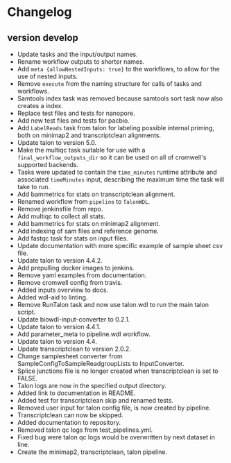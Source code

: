 Changelog
==========

<!--
Newest changes should be on top.

This document is user facing. Please word the changes in such a way
that users understand how the changes affect the new version.
-->

version develop
---------------------------
+ Update tasks and the input/output names.
+ Rename workflow outputs to shorter names.
+ Add `meta {allowNestedInputs: true}` to the workflows, to allow for the use
  of nested inputs.
+ Remove `execute` from the naming structure for calls of tasks and workflows.
+ Samtools index task was removed because samtools sort task now also creates
  a index.
+ Replace test files and tests for nanopore.
+ Add new test files and tests for pacbio.
+ Add `LabelReads` task from talon for labeling possible internal priming, both
  on minimap2 and transcriptclean alignments.
+ Update talon to version 5.0.
+ Make the multiqc task suitable for use with a `final_workflow_outputs_dir`
  so it can be used on all of cromwell's supported backends.
+ Tasks were updated to contain the `time_minutes` runtime attribute and
  associated `timeMinutes` input, describing the maximum time the task will
  take to run.
+ Add bammetrics for stats on transcriptclean alignment.
+ Renamed workflow from `pipeline` to `TalonWDL`.
+ Remove jenkinsfile from repo.
+ Add multiqc to collect all stats.
+ Add bammetrics for stats on minimap2 alignment.
+ Add indexing of sam files and reference genome.
+ Add fastqc task for stats on input files.
+ Update documentation with more specific example of sample sheet csv file.
+ Update talon to version 4.4.2.
+ Add prepulling docker images to jenkins.
+ Remove yaml examples from documentation.
+ Remove cromwell config from travis.
+ Added inputs overview to docs.
+ Added wdl-aid to linting.
+ Remove RunTalon task and now use talon.wdl to run the main talon script.
+ Update biowdl-input-converter to 0.2.1.
+ Update talon to version 4.4.1.
+ Add parameter_meta to pipeline.wdl workflow.
+ Update talon to version 4.4.
+ Update transcriptclean to version 2.0.2.
+ Change samplesheet converter from SampleConfigToSampleReadgroupLists to InputConverter.
+ Splice junctions file is no longer created when transcriptclean is set to FALSE.
+ Talon logs are now in the specified output directory.
+ Added link to documentation in README.
+ Added test for transcriptclean skip and renamed tests.
+ Removed user input for talon config file, is now created by pipeline.
+ Transcriptclean can now be skipped.
+ Added documentation to repository.
+ Removed talon qc logs from test_pipelines.yml.
+ Fixed bug were talon qc logs would be overwritten by next dataset in line.
+ Create the minimap2, transcriptclean, talon pipeline.
